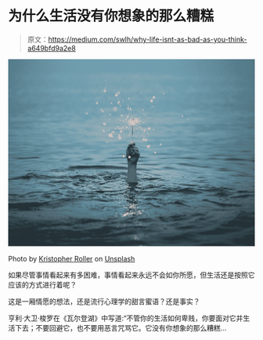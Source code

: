 # 为什么生活没有你想象的那么糟糕

> 原文：<https://medium.com/swlh/why-life-isnt-as-bad-as-you-think-a649bfd9a2e8>

![](img/a328cf905b9583f2128355e90d64a42c.png)

Photo by [Kristopher Roller](https://unsplash.com/@krisroller?utm_source=medium&utm_medium=referral) on [Unsplash](https://unsplash.com?utm_source=medium&utm_medium=referral)

如果尽管事情看起来有多困难，事情看起来永远不会如你所愿，但生活还是按照它应该的方式进行着呢？

这是一厢情愿的想法，还是流行心理学的甜言蜜语？还是事实？

亨利·大卫·梭罗在《瓦尔登湖》中写道:“不管你的生活如何卑贱，你要面对它并生活下去；不要回避它，也不要用恶言咒骂它。它没有你想象的那么糟糕…
